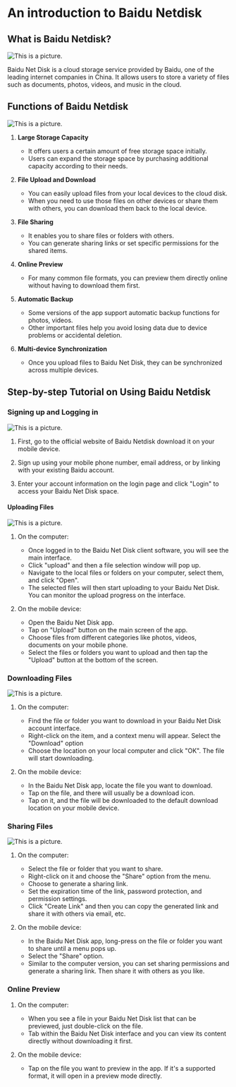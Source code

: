 # An introduction to Baidu Netdisk

## What is Baidu Netdisk?

![This is a picture.](https://img1.baidu.com/it/u=2613320655,2574827376&fm=253&fmt=auto&app=138&f=JPEG?w=500&h=500)

Baidu Net Disk is a cloud storage service provided by Baidu, one of the leading internet companies in China.
It allows users to store a variety of files such as documents, photos, videos, and music in the cloud.

## Functions of Baidu Netdisk

![This is a picture.](https://img1.baidu.com/it/u=348049347,2947597847&fm=253&fmt=auto&app=138&f=JPEG?w=582&h=500)

1. **Large Storage Capacity**
    - It offers users a certain amount of free storage space initially.
    - Users can expand the storage space by purchasing additional capacity according to their needs.

2. **File Upload and Download**
    - You can easily upload files from your local devices to the cloud disk.
    - When you need to use those files on other devices or share them with others, you can download them back to the local device.

3. **File Sharing**
    - It enables you to share files or folders with others.
    - You can generate sharing links or set specific permissions for the shared items.

4. **Online Preview**
    - For many common file formats, you can preview them directly online without having to download them first.

5. **Automatic Backup**
    - Some versions of the app support automatic backup functions for photos, videos.
    - Other important files help you avoid losing data due to device problems or accidental deletion.

6. **Multi-device Synchronization**
    - Once you upload files to Baidu Net Disk, they can be synchronized across multiple devices.

## Step-by-step Tutorial on Using Baidu Netdisk

### Signing up and Logging in

![This is a picture.](https://5b0988e595225.cdn.sohucs.com/images/20190730/5785c94ad960452fa23a36727a30977a.jpeg)

1. First, go to the official website of Baidu Netdisk download it on your mobile device.

2. Sign up using your mobile phone number, email address, or by linking with your existing Baidu account.

3. Enter your account information on the login page and click "Login" to access your Baidu Net Disk space.

#### Uploading Files

![This is a picture.](https://img1.baidu.com/it/u=810488014,3896070858&fm=253&fmt=auto&app=138&f=JPEG?w=810&h=500)

1. On the computer:
    - Once logged in to the Baidu Net Disk client software, you will see the main interface.
    - Click "upload" and then a file selection window will pop up.
    - Navigate to the local files or folders on your computer, select them, and click "Open".
    - The selected files will then start uploading to your Baidu Net Disk. You can monitor the upload progress on the interface.

2. On the mobile device:
    - Open the Baidu Net Disk app.
    - Tap on "Upload" button on the main screen of the app.
    - Choose files from different categories like photos, videos, documents on your mobile phone.
    - Select the files or folders you want to upload and then tap the "Upload" button at the bottom of the screen.

### Downloading Files

![This is a picture.](https://i-blog.csdnimg.cn/blog_migrate/13fb5ef5f45116e60d8ae44bf20fe3d9.png)

1. On the computer:
    - Find the file or folder you want to download in your Baidu Net Disk account interface.
    - Right-click on the item, and a context menu will appear. Select the "Download" option
    - Choose the location on your local computer and click "OK". The file will start downloading.

2. On the mobile device:
    - In the Baidu Net Disk app, locate the file you want to download.
    - Tap on the file, and there will usually be a download icon.
    - Tap on it, and the file will be downloaded to the default download location on your mobile device.

### Sharing Files

![This is a picture.](https://exp-picture.cdn.bcebos.com/dd58d02c5b1b1ede044d378f981fceecd2d90f28.jpg?x-bce-process=image/resize,m_lfit,w_500,limit_1/format,f_jpg/quality,q_80)

1. On the computer:
    - Select the file or folder that you want to share.
    - Right-click on it and choose the "Share" option from the menu.
    - Choose to generate a sharing link.
    - Set the expiration time of the link, password protection, and permission settings.
    - Click "Create Link" and then you can copy the generated link and share it with others via email, etc.

2. On the mobile device:
    - In the Baidu Net Disk app, long-press on the file or folder you want to share until a menu pops up.
    - Select the "Share" option.
    - Similar to the computer version, you can set sharing permissions and generate a sharing link. Then share it with others as you like.

### Online Preview

1. On the computer:
    - When you see a file in your Baidu Net Disk list that can be previewed, just double-click on the file.
    - Tab within the Baidu Net Disk interface and you can view its content directly without downloading it first.

2. On the mobile device:
    - Tap on the file you want to preview in the app. If it's a supported format, it will open in a preview mode directly.

